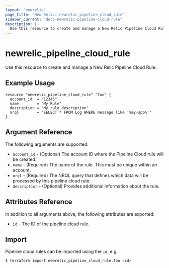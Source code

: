 ```yaml
---
layout: "newrelic"
page_title: "New Relic: newrelic_pipeline_cloud_rule"
sidebar_current: "docs-newrelic-pipeline-cloud-rule"
description: |-
  Use this resource to create and manage a New Relic Pipeline Cloud Rule.
---
```


# newrelic\_pipeline\_cloud\_rule

Use this resource to create and manage a New Relic Pipeline Cloud Rule.

## Example Usage

```hcl
resource "newrelic_pipeline_cloud_rule" "foo" {
  account_id  = "12345"
  name        = "My Rule"
  description = "My rule description"
  nrql        = "SELECT * FROM Log WHERE message like '%my-app%'"
}
```

## Argument Reference

The following arguments are supported:

*   `account_id` - (Optional) The account ID where the Pipeline Cloud rule will be created.
*   `name` - (Required) The name of the rule. This must be unique within an account.
*   `nrql` - (Required) The NRQL query that defines which data will be processed by this pipeline cloud rule.
*   `description` - (Optional) Provides additional information about the rule.

## Attributes Reference

In addition to all arguments above, the following attributes are exported:

*   `id` - The ID of the pipeline cloud rule.

## Import

Pipeline cloud rules can be imported using the `id`, e.g.

```bash
$ terraform import newrelic_pipeline_cloud_rule.foo <id>
```
